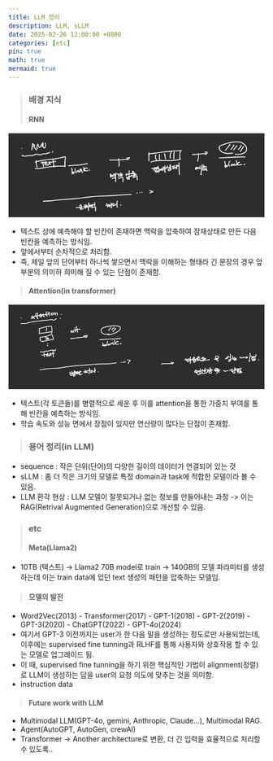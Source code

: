 ```yaml
---
title: LLM 정리
description: LLM, sLLM 
date: 2025-02-26 12:00:00 +0800
categories: [etc]
pin: true
math: true
mermaid: true
---
```


> ### 배경 지식
> #### RNN
![RNN](/assets/img/etc/1.png)
- 텍스트 상에 예측해야 할 빈칸이 존재하면 맥락을 압축하여 잠재상태로 만든 다음 빈칸을 예측하는 방식임.
- 앞에서부터 순차적으로 처리함.
- 즉, 제일 앞의 단어부터 하나씩 쌓으면서 맥락을 이해하는 형태라 긴 문장의 경우 앞 부분의 의미하 희미해 질 수 있는 단점이 존재함.

> #### Attention(in transformer)
![att](/assets/img/etc/2.png)
- 텍스트(각 토큰들)를 병렬적으로 세운 후 이를 attention을 통한 가중치 부여를 통해 빈칸을 예측하는 방식임.
- 학습 속도와 성능 면에서 장점이 있지만 연산량이 많다는 단점이 존재함.


















> ### 용어 정리(in LLM)
- sequence : 작은 단위(단어)의 다양한 길이의 데이터가 연결되어 있는 것
- sLLM : 좀 더 작은 크기의 모델로 특정 domain과 task에 적합한 모델이라 볼 수 있음.
- LLM 환각 현상 : LLM 모델이 잘못되거나 없는 정보를 만들어내는 과정 -> 이는 RAG(Retrival Augmented Generation)으로 개선할 수 있음.


> ### etc
> #### Meta(Llama2)
- 10TB (텍스트) -> Llama2 70B model로 train -> 140GB의 모델 파라미터를 생성하는데 이는 train data에 있던 text 생성의 패턴을 압축하는 모델임.
> #### 모델의 발전
- Word2Vec(2013) - Transformer(2017) - GPT-1(2018) - GPT-2(2019) - GPT-3(2020) - ChatGPT(2022) - GPT-4o(2024)
- 여기서 GPT-3 이전까지는 user가 한 다음 말을 생성하는 정도로만 사용되었는데, 이후에는 supervised fine tunning과 RLHF를 통해 사용자와 상호작용 할 수 있는 모델로 업그레이드 됨.
- 이 때, supervised fine tunning을 하기 위한 핵심적인 기법이 alignment(정렬)로 LLM이 생성하는 답을 user의 요청 의도에 맞추는 것을 의미함.
- instruction data
> #### Future work with LLM
- Multimodal LLM(GPT-4o, gemini, Anthropic, Claude...), Multimodal RAG.
- Agent(AutoGPT, AutoGen, crewAI)
- Transformer -> Another architecture로 변환, 더 긴 입력을 효율적으로 처리할 수 있도록..

